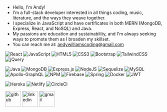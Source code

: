- Hello, I'm Andy!
- I'm a full-stack developer interested in all things coding, music, literature, and the ways they weave together.
- I specialize in JavaScript and have certificates in both MERN (MongoDB, Express, React, and NoSQL) and Java.
- My passions are education and sustainability, and I'm always seeking ways to promote them as I broaden my skillset.
- You can reach me at: andywilliamscoding@gmail.com

![React](https://img.shields.io/badge/react-%2320232a.svg?style=for-the-badge&logo=react&logoColor=%2361DAFB) 
![JavaScript](https://img.shields.io/badge/javascript-%23323330.svg?style=for-the-badge&logo=javascript&logoColor=%23F7DF1E) 
![HTML5](https://img.shields.io/badge/html5-%23E34F26.svg?style=for-the-badge&logo=html5&logoColor=white)
![CSS3](https://img.shields.io/badge/css3-%231572B6.svg?style=for-the-badge&logo=css3&logoColor=white) 
![Bootstrap](https://img.shields.io/badge/bootstrap-%23563D7C.svg?style=for-the-badge&logo=bootstrap&logoColor=white)
![TailwindCSS](https://img.shields.io/badge/tailwindcss-%2338B2AC.svg?style=for-the-badge&logo=tailwind-css&logoColor=white)
![jQuery](https://img.shields.io/badge/jquery-%230769AD.svg?style=for-the-badge&logo=jquery&logoColor=white) 

![Java](https://img.shields.io/badge/java-%23ED8B00.svg?style=for-the-badge&logo=java&logoColor=white)
![MongoDB](https://img.shields.io/badge/MongoDB-%234ea94b.svg?style=for-the-badge&logo=mongodb&logoColor=white) 
![Express.js](https://img.shields.io/badge/express.js-%23404d59.svg?style=for-the-badge&logo=express&logoColor=%2361DAFB) 
![NodeJS](https://img.shields.io/badge/node.js-6DA55F?style=for-the-badge&logo=node.js&logoColor=white) 
![Sequelize](https://img.shields.io/badge/Sequelize-52B0E7?style=for-the-badge&logo=Sequelize&logoColor=white) 
![MySQL](https://img.shields.io/badge/mysql-%2300f.svg?style=for-the-badge&logo=mysql&logoColor=white) 
![Apollo-GraphQL](https://img.shields.io/badge/-ApolloGraphQL-311C87?style=for-the-badge&logo=apollo-graphql)
![NPM](https://img.shields.io/badge/NPM-%23000000.svg?style=for-the-badge&logo=npm&logoColor=white) 
![Firebase](https://img.shields.io/badge/Firebase-039BE5?style=for-the-badge&logo=Firebase&logoColor=white)
![Spring](https://img.shields.io/badge/spring-%236DB33F.svg?style=for-the-badge&logo=spring&logoColor=white)
![Docker](https://img.shields.io/badge/docker-%230db7ed.svg?style=for-the-badge&logo=docker&logoColor=white)
![JWT](https://img.shields.io/badge/JWT-black?style=for-the-badge&logo=JSON%20web%20tokens)

![Heroku](https://img.shields.io/badge/heroku-%23430098.svg?style=for-the-badge&logo=heroku&logoColor=white)
![Netlify](https://img.shields.io/badge/netlify-%23000000.svg?style=for-the-badge&logo=netlify&logoColor=#00C7B7)
![CircleCI](https://img.shields.io/badge/circle%20ci-%23161616.svg?style=for-the-badge&logo=circleci&logoColor=white)

[<img src='https://cdn.jsdelivr.net/npm/simple-icons@3.0.1/icons/github.svg' alt='github' height='50'>][github]
[<img src='https://cdn.jsdelivr.net/npm/simple-icons@3.0.1/icons/linkedin.svg' alt='linkedin' height='50'>][linkedin]
[<img src='https://cdn.jsdelivr.net/npm/simple-icons@3.0.1/icons/gmail.svg' alt='gmail' height='50'>][gmail]

[github]: https://github.com/andycwilliams
[linkedin]: https://www.linkedin.com/in/andrewcharleswilliams/
[gmail]: mailto:andywilliamscoding@gmail.com
<!---
![LinkedIn](https://img.shields.io/badge/linkedin-%230077B5.svg?style=for-the-badge&logo=linkedin&logoColor=white)
![Gmail](https://img.shields.io/badge/Gmail-D14836?style=for-the-badge&logo=gmail&logoColor=white)
![Slack](https://img.shields.io/badge/Slack-4A154B?style=for-the-badge&logo=slack&logoColor=white)
![WhatsApp](https://img.shields.io/badge/WhatsApp-25D366?style=for-the-badge&logo=whatsapp&logoColor=white)
--->

<!---
![RabbitMQ](https://img.shields.io/badge/Rabbitmq-FF6600?style=for-the-badge&logo=rabbitmq&logoColor=white)
![Thymeleaf](https://img.shields.io/badge/Thymeleaf-%23005C0F.svg?style=for-the-badge&logo=Thymeleaf&logoColor=white)
![GraphQL](https://img.shields.io/badge/-GraphQL-E10098?style=for-the-badge&logo=graphql&logoColor=white)
![Jira](https://img.shields.io/badge/jira-%230A0FFF.svg?style=for-the-badge&logo=jira&logoColor=white)
![Kubernetes](https://img.shields.io/badge/kubernetes-%23326ce5.svg?style=for-the-badge&logo=kubernetes&logoColor=white)
![Swagger](https://img.shields.io/badge/-Swagger-%23Clojure?style=for-the-badge&logo=swagger&logoColor=white)

![Codewars](https://img.shields.io/badge/Codewars-B1361E?style=for-the-badge&logo=codewars&logoColor=grey)
![LeetCode](https://img.shields.io/badge/LeetCode-000000?style=for-the-badge&logo=LeetCode&logoColor=#d16c06)
![Stack Overflow](https://img.shields.io/badge/-Stackoverflow-FE7A16?style=for-the-badge&logo=stack-overflow&logoColor=white)
--->
<!---
andycwilliams/andycwilliams is a ✨ special ✨ repository because its `README.md` (this file) appears on your GitHub profile.
You can click the Preview link to take a look at your changes.

- 👋 Hi, I’m Andy
- 👀 I’m interested in all things coding, music, literature, and the ways they weave together
- 🌱 I’m a certified full-stack web developer (MongoDB, Express, React, and NoSQL), specializing in JavaScript
- 💞️ I’m looking to broaden my skillset and collaborate on small projects as I continue growing my skills
- 📫 How to reach me: andywilliamscoding@gmail.com

https://www.codewars.com/users/andycwilliams/badges/large
--->
